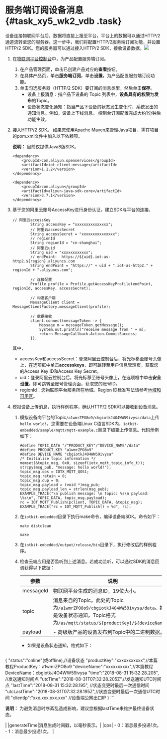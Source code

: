 # 服务端订阅设备消息 {#task_xy5_wk2_vdb .task}

设备连接物联网平台后，数据将直接上报至平台，平台上的数据可以通过HTTP/2通道流转至您的服务器。这一步中，我们将配置HTTP/2服务端订阅功能，并设置HTTP/2 SDK。您的服务器可以通过接入HTTP/2 SDK，接收设备数据。![](http://static-aliyun-doc.oss-cn-hangzhou.aliyuncs.com/assets/img/17309/15367440638965_zh-CN.png)

1.  在[物联网平台控制台](https://iot.console.aliyun.com/product/region/cn-shanghai)中，为产品配置服务端订阅。 

    1.  在产品管理页面，单击已创建产品对应的**查看**按钮。 
    2.  在具体产品页，单击**服务端订阅**，单击**设置**，为产品配置服务端订阅功能。 
    3.  单击勾选服务器（HTTP/2 SDK）要订阅的消息类型，然后单击**保存**。 
        -   设备上报消息：指产品下设备的 Topic 列表中，**设备具有的权限**为**发布**的Topic。
        -   设备状态变化通知：指当产品下设备的状态发生变化时，系统发出的通知消息。例如，设备上下线消息。
    控制台订阅配置完成大约1分钟后功能生效。

2.  接入HTTP/2 SDK。 如果您使用Apache Maven来管理Java项目，需在项目的pom.xml文件中加入以下依赖项。

    **说明：** 目前仅提供Java8版SDK。

    ```
    <dependency>
        <groupId>com.aliyun.openservices</groupId>
        <artifactId>iot-client-message</artifactId>
        <version>1.1.2</version>
    </dependency>
    
    <dependency>
        <groupId>com.aliyun</groupId>
        <artifactId>aliyun-java-sdk-core</artifactId>
        <version>3.7.1</version>
    </dependency>
    ```

3.  基于您的阿里云账号AccessKey进行身份认证，建立SDK与平台的连接。 

    ```
    // 阿里云accessKey
            String accessKey = "xxxxxxxxxxxxxxx";
            // 阿里云accessSecret
            String accessSecret = "xxxxxxxxxxxxxxx";
            // regionId
            String regionId = "cn-shanghai";
            // 阿里云uid
            String uid = "xxxxxxxxxxxx";
            // endPoint:  https://${uid}.iot-as-http2.${region}.aliyuncs.com
            String endPoint = "https://" + uid + ".iot-as-http2." + regionId + ".aliyuncs.com";
    
            // 连接配置
            Profile profile = Profile.getAccessKeyProfile(endPoint, regionId, accessKey, accessSecret);
    
            // 构造客户端
            MessageClient client = MessageClientFactory.messageClient(profile);
    
            // 数据接收
            client.connect(messageToken -> {
                Message m = messageToken.getMessage();
                System.out.println("receive message from " + m);
                return MessageCallback.Action.CommitSuccess;
            });
    ```

    其中，

    -   accessKey和accessSecret：登录阿里云控制台后，将光标移至账号头像上，在选项框中单击**accesskeys**，即可跳转至用户信息管理页，获取您的Access Key ID和Access Key Secret。
    -   uid：登录阿里云控制台后，将光标移至账号头像上，在选项框中单击**安全设置**，即可跳转至账号管理页面，获取您的账号ID。
    -   regionId：您物联网平台服务所在地域。Region ID标准写法请参考[地域和可用区](https://help.aliyun.com/document_detail/40654.html)。
4.  模拟设备上传消息，执行样例程序，确认HTTP/2 SDK可以接收到设备消息。 
    1.  模拟设备向平台的Topic`/a1wmrZPO8o9/cbgiotkJ4O4WW59ivysa/data`上传`hello world!`。您需要在设备端Linux C语言SDK内，`iotkit-embedded/sample/mqtt/mqtt-example.c`目录下编辑上传信息。代码示例如下： 

        ```
        #define TOPIC_DATA "/"PRODUCT_KEY"/"DEVICE_NAME"/data"
        #define PRODUCT_KEY "a1wmrZPO8o9"
        #define DEVICE_NAME "cbgiotkJ4O4WW59ivysa"
        /* Initialize topic information */
        memset(&topic_msg, 0x0, sizeof(iotx_mqtt_topic_info_t));
        strcpy(msg_pub, "message: hello world!");
        topic_msg.qos = IOTX_MQTT_QOS1;
        topic_msg.retain = 0;
        topic_msg.dup = 0;
        topic_msg.payload = (void *)msg_pub;
        topic_msg.payload_len = strlen(msg_pub);
        EXAMPLE_TRACE("\n publish message: \n topic: %s\n payload: \%s\n", TOPIC_DATA, topic_msg.payload);
        rc = IOT_MQTT_Publish(pclient, TOPIC_DATA, &topic_msg);
        EXAMPLE_TRACE("rc = IOT_MQTT_Publish() = %d", rc);
        ```

    2.  在`iotkit-embedded`目录下执行make命令，编译设备端SDK。命令如下： 

        ```
        make distclean
        ```

        ```
        make
        ```

    3.  在`iotkit-embedded/output/release/bin`目录下，执行修改后的样例程序。 
    4.  检查云端应用是否监听到上述消息。若成功监听，可以通过SDK的消息回调获得以下数据： 

        |参数|说明|
        |--|--|
        |messageId|物联网平台生成的消息ID，19位大小。|
        |topic|消息来自的Topic，此处的Topic为`/a1wmrZPO8o9/cbgiotkJ4O4WW59ivysa/data`。如果是设备状态通知，Topic格式为`/as/mqtt/status/${productKey}/${deviceName}`。|
        |payload|         -   高级版产品的设备发布到Topic中的二进制数据。
        -   如果是设备状态通知，格式如下：

            ```
{ 
"status":"online"(或offline),//设备状态 
"productKey":"xxxxxxxxxxx",//本篇教程ProductKey：a1wmrZPO8o9 
"deviceName":"xxxxxxxxxx",//本篇教程DeviceName：cbgiotkJ4O4WW59ivysa 
"time":"2018-08-31 15:32:28.205", //发送通知时间点 
"utcTime":"2018-08-31T07:32:28.205Z",//发送通知UTC时间点 
"lastTime":"2018-08-31 15:32:28.195", //状态变更时最后一次通信时间 
"utcLastTime":"2018-08-31T07:32:28.195Z",//状态变更时最后一次通信UTC时间
"clientIp":"xxx.xxx.xxx.xxx" //设备端公网出口IP 
}
            ```

**说明：** 为避免消息时序紊乱造成影响，建议您根据lastTime来维护最终设备状态。

 |
        |generateTime|消息生成时间戳，以毫秒表示。|
        |qos|         -   0：消息最多投递1次。
        -   1：消息最少投递1次。
 |


